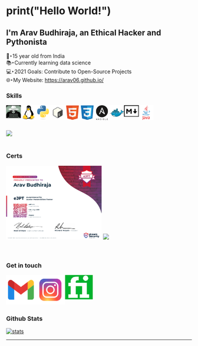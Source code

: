 # print("Hello World!")
## I'm Arav Budhiraja, an Ethical Hacker and Pythonista

👦‣15 year old from India  
📚‣Currently learning data science <br />
💻‣2021 Goals: Contribute to Open-Source Projects  
🌐‣My Website: https://arav06.github.io/
<br />

### Skills

[<img align="left" alt="whitehat" width="40px" src="icons/whitehat.jpg" />][a]
[<img align="left" alt="linux" width="40px" src="icons/linux.svg" />][a]
[<img align="left" alt="python" width="40px" src="icons/python.svg" />][a]
[<img align="left" alt="bash" width="40px" src="icons/bash.png" />][a]
[<img align="left" alt="html" width="40px" src="icons/html.svg" />][a]
[<img align="left" alt="css" width="40px" src="icons/css.svg" />][a]
[<img align="left" alt="ansible" width="40px" src="icons/ans.png" />][a]
[<img align="left" alt="docker" width="40px" src="icons/docker.svg" />][a]
[<img align="left" alt="md" width="40px" src="icons/mark.png" />][a]
[<img align="left" alt="java" width="40px" src="icons/java.svg" />][a]

<br />
<br />
<br />
<br />
<a href="#"><img height="150em" src="https://github-readme-stats.vercel.app/api/top-langs/?username=arav06&show_icons=true&hide_border=true&layout=compact&theme=github_dark&langs_count=10"/></a>

<br />
<br />

### Certs

<a href="#"><img height="200em" src="icons/ejpt.jpg"/></a>
<a href="#"><img height="200em" src="icons/hrrpython.jpg"/></a>
<br />
<br />
<br />

### Get in touch

[<img align="left" alt="mail" width="80px" src="icons/mail.png" />][m]
[<img align="left" alt="ig" width="80px" src="icons/ig.png" />][i]
[<img align="left" alt="fiverr" width="75px" src="icons/five.png" />][f]

<br />
<br />
<br />
<br />
<br />

### Github Stats
<a href="#"><img alt="stats" src="https://github-readme-stats.vercel.app/api?username=arav06&show_icons=true&theme=github_dark&hide_border=true" /></a>

***

[a]:#
[m]:mailto:contact.arav06@gmail.com
[i]:https://instagram.com/arav.06
[f]:https://www.fiverr.com/arxvv_
 
 
